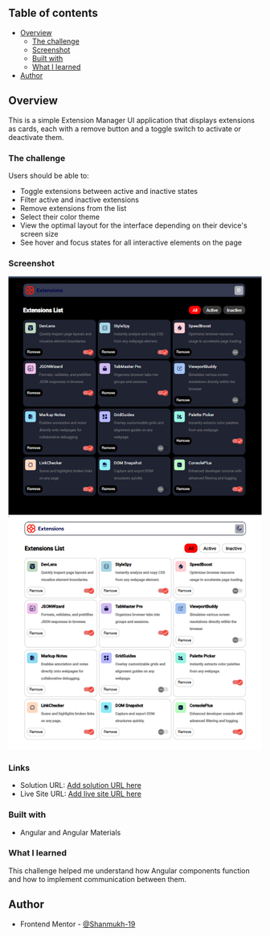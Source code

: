 ## Table of contents

- [Overview](#overview)
  - [The challenge](#the-challenge)
  - [Screenshot](#screenshot)
  - [Built with](#built-with)
  - [What I learned](#what-i-learned)
- [Author](#author)

## Overview
 
 This is a simple Extension Manager UI application that displays extensions as cards, each with a remove button and a toggle switch to activate or deactivate them.

### The challenge

Users should be able to:

- Toggle extensions between active and inactive states
- Filter active and inactive extensions
- Remove extensions from the list
- Select their color theme
- View the optimal layout for the interface depending on their device's screen size
- See hover and focus states for all interactive elements on the page

### Screenshot

![alt text](image.png)
![alt text](image-1.png)

### Links

- Solution URL: [Add solution URL here](https://your-solution-url.com)
- Live Site URL: [Add live site URL here](https://your-live-site-url.com)

### Built with

- Angular and Angular Materials

### What I learned

This challenge helped me understand how Angular components function and how to implement communication between them.


## Author
- Frontend Mentor - [@Shanmukh-19](https://www.frontendmentor.io/profile/Shanmukh-19)


